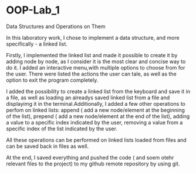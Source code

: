 # OOP-Lab_1
Data Structures and Operations on Them

In this laboratory work, I chose to implement a data structure, and more specifically - a linked list.

Firstly, I implemented the linked list and made it possible to create it by adding node by node, as I consider it is the most clear and concise way to do it. I added an interactive menu,with multiple options to choose from for the user. There were listed the actions the user can tale, as well as the option to exit the program completely. 

I added the possibility to create a linked list from the keyboard and save it in a file, as well as loading an alreadys saved linked list from a file and displayimg it in the terminal.Additionally, I added a few other operations to perfom on linked lists: append ( add a new node/element at the beginning of the list), prepend ( add a new node/element at the end of the list), adding a value to a specific index indicated by the user, removing a value from a specific index of the list indicated by the user.

All these operations can be performed on linked lists loaded from files and can be saved back in files as well.

At the end, I saved everything and pushed the code ( and soem otehr relevant files to the project) to my github remote repository by using git.
